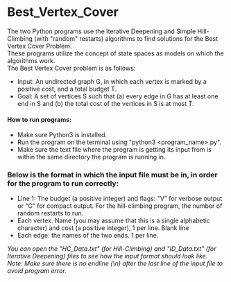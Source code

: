# Best_Vertex_Cover
The two Python programs use the Iterative Deepening and Simple Hill-Climbing (with "random" restarts) algorithms to find solutions for the Best Vertex Cover Problem.  
These programs utilize the concept of state spaces as models on which the algorithms work.  
The Best Vertex Cover problem is as follows:
- Input: An undirected graph G, in which each vertex is marked by a positive cost, and a total budget T.
- Goal: A set of vertices S such that (a) every edge in G has at least one end in S and (b) the total cost of the vertices in S is at most T.

#### How to run programs:
- Make sure Python3 is installed.
- Run the program on the terminal using "python3 <program_name>.py".
- Make sure the text file where the program is getting its input from is within the same directory the program is running in.

### Below is the format in which the input file must be in, in order for the program to run correctly:
- Line 1: The budget (a positive integer) and flags: "V" for verbose output or "C" for compact output. For the hill-climbing program, the number of random restarts to run.
- Each vertex. Name (you may assume that this is a single alphabetic character) and cost (a positive integer), 1 per line.
Blank line
- Each edge: the names of the two ends. 1 per line.

_You can open the "HC_Data.txt" (for Hill-Climbing) and "ID_Data.txt" (for Iterative Deepening) files to see how the input format should look like._  
_Note: Make sure there is no endline (\n) after the last line of the input file to avoid program error._
